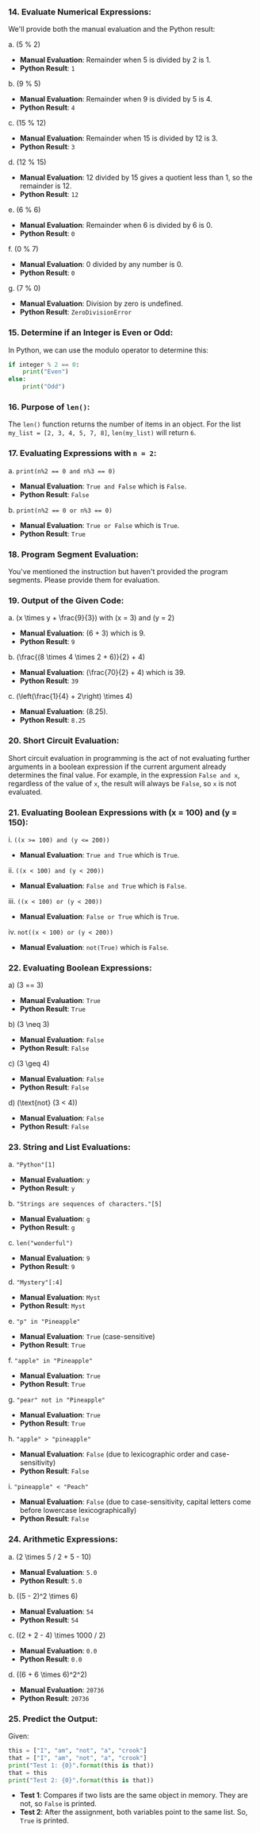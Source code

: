 ### 14. Evaluate Numerical Expressions:

We'll provide both the manual evaluation and the Python result:

a. \(5 \% 2\)
   - **Manual Evaluation**: Remainder when 5 is divided by 2 is 1.
   - **Python Result**: `1`

b. \(9 \% 5\)
   - **Manual Evaluation**: Remainder when 9 is divided by 5 is 4.
   - **Python Result**: `4`

c. \(15 \% 12\)
   - **Manual Evaluation**: Remainder when 15 is divided by 12 is 3.
   - **Python Result**: `3`

d. \(12 \% 15\)
   - **Manual Evaluation**: 12 divided by 15 gives a quotient less than 1, so the remainder is 12.
   - **Python Result**: `12`

e. \(6 \% 6\)
   - **Manual Evaluation**: Remainder when 6 is divided by 6 is 0.
   - **Python Result**: `0`

f. \(0 \% 7\)
   - **Manual Evaluation**: 0 divided by any number is 0.
   - **Python Result**: `0`

g. \(7 \% 0\)
   - **Manual Evaluation**: Division by zero is undefined.
   - **Python Result**: `ZeroDivisionError`

### 15. Determine if an Integer is Even or Odd:

In Python, we can use the modulo operator to determine this:

```python
if integer % 2 == 0:
    print("Even")
else:
    print("Odd")
```

### 16. Purpose of `len()`:

The `len()` function returns the number of items in an object. For the list `my_list = [2, 3, 4, 5, 7, 8]`, `len(my_list)` will return `6`.

### 17. Evaluating Expressions with `n = 2`:

a. `print(n%2 == 0 and n%3 == 0)`
   - **Manual Evaluation**: `True and False` which is `False`.
   - **Python Result**: `False`

b. `print(n%2 == 0 or n%3 == 0)`
   - **Manual Evaluation**: `True or False` which is `True`.
   - **Python Result**: `True`

### 18. Program Segment Evaluation:

You've mentioned the instruction but haven't provided the program segments. Please provide them for evaluation.

### 19. Output of the Given Code:

a. \(x \times y + \frac{9}{3}\) with \(x = 3\) and \(y = 2\)
   - **Manual Evaluation**: \(6 + 3\) which is 9.
   - **Python Result**: `9`

b. \(\frac{(8 \times 4 \times 2 + 6)}{2} + 4\)
   - **Manual Evaluation**: \(\frac{70}{2} + 4\) which is 39.
   - **Python Result**: `39`

c. \(\left(\frac{1}{4} + 2\right) \times 4\)
   - **Manual Evaluation**: \(8.25\).
   - **Python Result**: `8.25`

### 20. Short Circuit Evaluation:

Short circuit evaluation in programming is the act of not evaluating further arguments in a boolean expression if the current argument already determines the final value. For example, in the expression `False and x`, regardless of the value of `x`, the result will always be `False`, so `x` is not evaluated.

### 21. Evaluating Boolean Expressions with \(x = 100\) and \(y = 150\):

i. `((x >= 100) and (y <= 200))`
   - **Manual Evaluation**: `True and True` which is `True`.

ii. `((x < 100) and (y < 200))`
   - **Manual Evaluation**: `False and True` which is `False`.

iii. `((x < 100) or (y < 200))`
   - **Manual Evaluation**: `False or True` which is `True`.

iv. `not((x < 100) or (y < 200))`
   - **Manual Evaluation**: `not(True)` which is `False`.

### 22. Evaluating Boolean Expressions:

a) \(3 == 3\)
   - **Manual Evaluation**: `True`
   - **Python Result**: `True`

b) \(3 \neq 3\)
   - **Manual Evaluation**: `False`
   - **Python Result**: `False`

c) \(3 \geq 4\)
   - **Manual Evaluation**: `False`
   - **Python Result**: `False`

d) \(\text{not} (3 < 4)\)
   - **Manual Evaluation**: `False`
   - **Python Result**: `False`

### 23. String and List Evaluations:

a. `"Python"[1]`
   - **Manual Evaluation**: `y`
   - **Python Result**: `y`

b. `"Strings are sequences of characters."[5]`
   - **Manual Evaluation**: `g`
   - **Python Result**: `g`

c. `len("wonderful")`
   - **Manual Evaluation**: `9`
   - **Python Result**: `9`

d. `"Mystery"[:4]`
   - **Manual Evaluation**: `Myst`
   - **Python Result**: `Myst`

e. `"p" in "Pineapple"`
   - **Manual Evaluation**: `True` (case-sensitive)
   - **Python Result**: `True`

f. `"apple" in "Pineapple"`
   - **Manual Evaluation**: `True`
   - **Python Result**: `True`

g. `"pear" not in "Pineapple"`
   - **Manual Evaluation**: `True`
   - **Python Result**: `True`

h. `"apple" > "pineapple"`
   - **Manual Evaluation**: `False` (due to lexicographic order and case-sensitivity)
   - **Python Result**: `False`

i. `"pineapple" < "Peach"`
   - **Manual Evaluation**: `False` (due to case-sensitivity, capital letters come before lowercase lexicographically)
   - **Python Result**: `False`

### 24. Arithmetic Expressions:

a. \(2 \times 5 / 2 + 5 - 10\)
   - **Manual Evaluation**: `5.0`
   - **Python Result**: `5.0`

b. \((5 - 2)^2 \times 6\)
   - **Manual Evaluation**: `54`
   - **Python Result**: `54`

c. \((2 + 2 - 4) \times 1000 / 2\)
   - **Manual Evaluation**: `0.0`
   - **Python Result**: `0.0`

d. \((6 + 6 \times 6)^2^2\)
   - **Manual Evaluation**: `20736`
   - **Python Result**: `20736`

### 25. Predict the Output:

Given:
```python
this = ["I", "am", "not", "a", "crook"]
that = ["I", "am", "not", "a", "crook"]
print("Test 1: {0}".format(this is that))
that = this
print("Test 2: {0}".format(this is that))
```

- **Test 1**: Compares if two lists are the same object in memory. They are not, so `False` is printed.
- **Test 2**: After the assignment, both variables point to the same list. So, `True` is printed.
